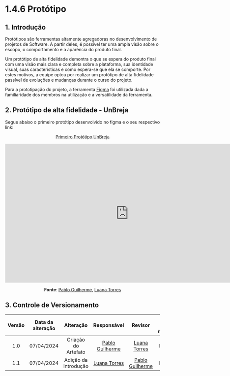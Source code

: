 # 1.4.6 Protótipo

## 1. Introdução

Protótipos são ferramentas altamente agregadoras no desenvolvimento de projetos de Software. A partir deles, é possível ter uma ampla visão sobre o escopo, o comportamento e a aparência do produto final.

Um protótipo de alta fidelidade demontra o que se espera do produto final com uma visão mais clara e completa sobre a plataforma, sua identidade visual, suas características e como espera-se que ela se comporte. Por estes motivos, a equipe optou por realizar um protótipo de alta fidelidade passível de evoluções e mudanças durante o curso do projeto.

Para a prototipação do projeto, a ferramenta [Figma](https://www.figma.com) foi utilizada dada a familiaridade dos membros na utilização e a versatilidade da ferramenta.

## 2. Protótipo de alta fidelidade - UnBreja

Segue abaixo o primeiro protótipo desenvolvido no figma e o seu respectivo link:

<center> 

[Primeiro Protótipo UnBreja](https://www.figma.com/file/gvZdiNfKwDm5pkl4sr6EyG/Untitled?type=design&node-id=0%3A1&mode=design&t=YTuoAhAn7koZasEy-1) 

</center>

<iframe style="border: 1px solid rgba(0, 0, 0, 0.1);" width="800" height="450" src="https://www.figma.com/embed?embed_host=share&url=https%3A%2F%2Fwww.figma.com%2Ffile%2FgvZdiNfKwDm5pkl4sr6EyG%2FUntitled%3Ftype%3Ddesign%26node-id%3D0%253A1%26mode%3Ddesign%26t%3DYTuoAhAn7koZasEy-1" allowfullscreen></iframe>

<center>

**Fonte**: [Pablo Guilherme](https://github.com/PabloGJBS), [Luana Torres](https://github.com/luanatorress)

</center>

## 3. Controle de Versionamento 

|  Versão  | Data da alteração | Alteração | Responsável | Revisor | Data de revisão |
| :---: | :---: | :---: | :---: | :---: | :---: |
| 1.0 | 07/04/2024 | Criação do Artefato| [Pablo Guilherme](https://github.com/PabloGJBS) | [Luana Torres](https://github.com/luanatorress) | Inserir |
| 1.1 | 07/04/2024 | Adição da Introdução | [Luana Torres](https://github.com/luanatorress) | [Pablo Guilherme](https://github.com/PabloGJBS) | Inserir |